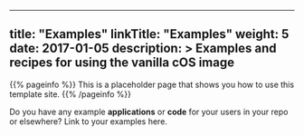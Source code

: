 
---
title: "Examples"
linkTitle: "Examples"
weight: 5
date: 2017-01-05
description: >
  Examples and recipes for using the vanilla cOS image
---

{{% pageinfo %}}
This is a placeholder page that shows you how to use this template site.
{{% /pageinfo %}}

Do you have any example **applications** or **code** for your users in your repo or elsewhere? Link to your examples here.


